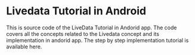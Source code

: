 # Livedata Tutorial in Android
This is source code of the LiveData Tutorial in Andorid app. The code covers all the concepts related to the Livedata concept and its implementation in andorid app.
The step by step implementation tutorial is available here.
